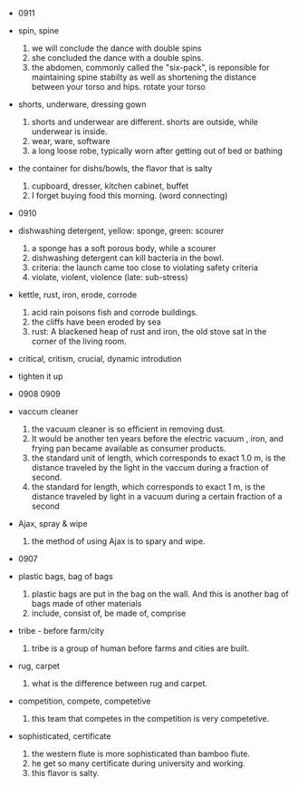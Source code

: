 - 0911
- spin, spine
  1. we will conclude the dance with double spins
  1. she concluded the dance with a double spins.
  1. the abdomen, commonly called the "six-pack", is reponsible for maintaining spine stabilty as well as shortening the distance between your torso and hips.  rotate your torso
- shorts, underware, dressing gown
  1. shorts and underwear are different. shorts are outside, while underwear is inside.
  1. wear, ware, software
  1. a long loose robe, typically worn after getting out of bed or bathing
- the container for dishs/bowls, the flavor that is salty
  1. cupboard, dresser, kitchen cabinet, buffet
  1. I forget buying food this morning. (word connecting)
  
  
  
- 0910
- dishwashing detergent, yellow: sponge, green: scourer
  1. a sponge has a soft porous body, while a scourer 
  1. dishwashing detergent can kill bacteria in the bowl.
  1. criteria: the launch came too close to violating safety criteria
  1. violate, violent, violence (late: sub-stress)
- kettle, rust, iron, erode, corrode
  1. acid rain poisons fish and corrode buildings.
  1. the cliffs have been eroded by sea
  1. rust: A blackened heap of rust and iron, the old stove sat in the corner of the living room.
- critical, critism, crucial, dynamic introdution
- tighten it up

- 0908 0909 
- vaccum cleaner
  1. the vacuum cleaner is so efficient in removing dust.
  1. It would be another ten years before the electric vacuum , iron, and frying pan became available as consumer products.
  1. the standard unit of length, which corresponds to exact 1.0 m, is the distance traveled by the light in the vaccum during a fraction of second.
  1. the standard for length, which corresponds to exact 1 m, is the distance traveled by light in a vacuum during a certain fraction of a second
- Ajax, spray & wipe
  1. the method of using Ajax is to spary and wipe.


- 0907
- plastic bags, bag of bags
  1. plastic bags are put in the bag on the wall. And this is another bag of bags made of other materials
  1. include, consist of, be made of, comprise
- tribe - before farm/city
  1. tribe is a group of human before farms and cities are built.
- rug, carpet
  1. what is the difference between rug and carpet.
- competition, compete, competetive
  1. this team that competes in the competition is very competetive.
- sophisticated, certificate
  1. the western flute is more sophisticated than bamboo flute.
  1. he get so many certificate during university and working.
  1. this flavor is salty.
